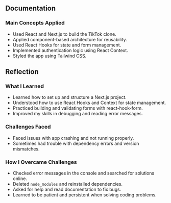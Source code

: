 ## Documentation

### Main Concepts Applied
- Used React and Next.js to build the TikTok clone.
- Applied component-based architecture for reusability.
- Used React Hooks for state and form management.
- Implemented authentication logic using React Context.
- Styled the app using Tailwind CSS.

## Reflection

### What I Learned
- Learned how to set up and structure a Next.js project.
- Understood how to use React Hooks and Context for state management.
- Practiced building and validating forms with react-hook-form.
- Improved my skills in debugging and reading error messages.

### Challenges Faced
- Faced issues with app crashing and not running properly.
- Sometimes had trouble with dependency errors and version mismatches.

### How I Overcame Challenges
- Checked error messages in the console and searched for solutions online.
- Deleted `node_modules` and reinstalled dependencies.
- Asked for help and read documentation to fix bugs.
- Learned to be patient and persistent when solving coding problems.
